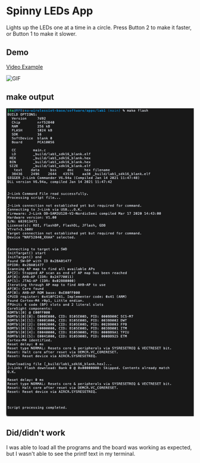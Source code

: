 # Spinny LEDs App

Lights up the LEDs one at a time in a circle. Press Button 2 to make it faster, or Button 1 to make it slower.

## Demo

[Video Example](video.mov "video")

![GIF](demo.gif)

## make output
![make_output](make_output.png)

## Did/didn't work
I was able to load all the programs and the board was working as expected, but I wasn't able to see the printf text in my terminal.
